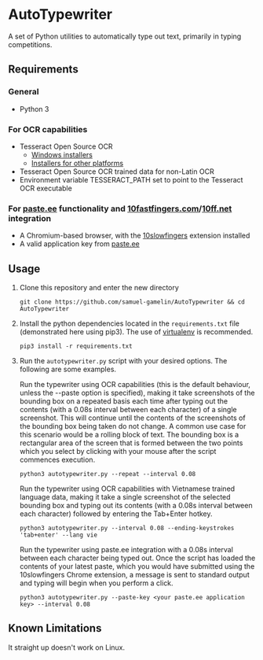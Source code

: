 # AutoTypewriter

A set of Python utilities to automatically type out text, primarily in typing competitions.

## Requirements

### General
- Python 3

### For OCR capabilities
- Tesseract Open Source OCR
  - [Windows installers](https://github.com/UB-Mannheim/tesseract/wiki)
  - [Installers for other platforms](https://github.com/tesseract-ocr/tesseract/wiki#installation)
- Tesseract Open Source OCR trained data for non-Latin OCR
- Environment variable TESSERACT_PATH set to point to the Tesseract OCR executable
  
### For [paste.ee](https://paste.ee) functionality and [10fastfingers.com](https://10fastfingers.com)/[10ff.net](https://10ff.net) integration
- A Chromium-based browser, with the [10slowfingers](https://github.com/samuel-gamelin/AutoTypewriter/tree/master/10slowfingers) extension installed
- A valid application key from [paste.ee](https://paste.ee)

## Usage

1. Clone this repository and enter the new directory
   ```
   git clone https://github.com/samuel-gamelin/AutoTypewriter && cd AutoTypewriter
   ```

2. Install the python dependencies located in the `requirements.txt` file (demonstrated here using pip3). The use of [virtualenv](https://virtualenv.pypa.io/en/latest/) is recommended.
   ```
   pip3 install -r requirements.txt
   ```

3. Run the `autotypewriter.py` script with your desired options. The following are some examples.

    Run the typewriter using OCR capabilities (this is the default behaviour, unless the --paste option is specified), making it take screenshots of the bounding box on a repeated basis each time after typing out the contents (with a 0.08s interval between each character) of a single screenshot. This will continue until the contents of the screenshots of the bounding box being taken do not change. A common use case for this scenario would be a rolling block of text. The bounding box is a rectangular area of the screen that is formed between the two points which you select by clicking with your mouse after the script commences execution.
    ```
    python3 autotypewriter.py --repeat --interval 0.08
    ```
    Run the typewriter using OCR capabilities with Vietnamese trained language data, making it take a single screenshot of the selected bounding box and typing out its contents (with a 0.08s interval between each character) followed by entering the Tab+Enter hotkey.
    ```
    python3 autotypewriter.py --interval 0.08 --ending-keystrokes 'tab+enter' --lang vie
    ```
    Run the typewriter using paste.ee integration with a 0.08s interval between each character being typed out. Once the script has loaded the contents of your latest paste, which you would have submitted using the 10slowfingers Chrome extension, a message is sent to standard output and typing will begin when you perform a click.
    ```
    python3 autotypewriter.py --paste-key <your paste.ee application key> --interval 0.08
    ```
## Known Limitations
It straight up doesn't work on Linux.
